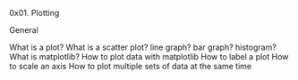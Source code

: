 0x01. Plotting

General

What is a plot?
What is a scatter plot? line graph? bar graph? histogram?
What is matplotlib?
How to plot data with matplotlib
How to label a plot
How to scale an axis
How to plot multiple sets of data at the same time
